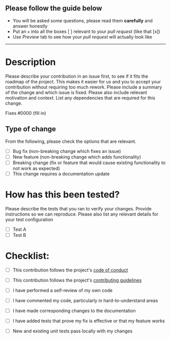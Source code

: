 ## Please follow the guide below

- You will be asked some questions, please read them **carefully** and answer honestly
- Put an `x` into all the boxes [ ] relevant to your *pull request* (like that [x])
- Use *Preview* tab to see how your *pull request* will actually look like

---

# Description

Please describe your contribution in an issue first, to see if it fits the roadmap of the project. This makes it easier 
for us and you to accept your contribution without requiring too much rework.
Please include a summary of the change and which issue is fixed. 
Please also include relevant motivation and context. 
List any dependencies that are required for this change.

Fixes #0000 (fill in)

## Type of change

From the following, please check the options that are relevant.

- [ ] Bug fix (non-breaking change which fixes an issue)
- [ ] New feature (non-breaking change which adds functionality)
- [ ] Breaking change (fix or feature that would cause existing functionality to not work as expected)
- [ ] This change requires a documentation update

# How has this been tested?

Please describe the tests that you ran to verify your changes. 
Provide instructions so we can reproduce. 
Please also list any relevant details for your test configuration

- [ ] Test A
- [ ] Test B

# Checklist:

- [ ] This contribution follows the project's [code of conduct](https://github.com/bosun-monitor/bosun-grafana-app/blob/master/CODE_OF_CONDUCT.md)
- [ ] This contribution follows the project's [contributing guidelines](https://github.com/bosun-monitor/bosun-grafana-app/blob/master/CONTRIBUTING.md)
- [ ] I have performed a self-review of my own code
- [ ] I have commented my code, particularly in hard-to-understand areas
- [ ] I have made corresponding changes to the documentation
- [ ] I have added tests that prove my fix is effective or that my feature works
- [ ] New and existing unit tests pass locally with my changes


